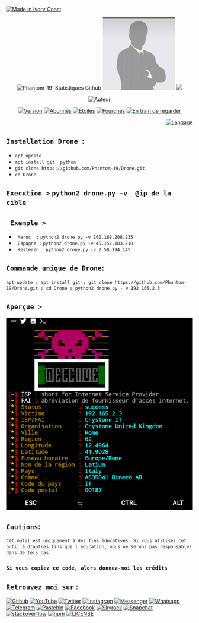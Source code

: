 <p align="left">
<a href="#"><img title="Made in Ivory Coast" src="https://img.shields.io/badge/MADE%20IN-IVORY COAST-green?colorA=%23ff0000&colorB=%23017e40"></a>
</p>
<p align="center">
<img alt="Phantom-19' Statistiques Github" src="https://github-readme-stats.vercel.app/api?username=Phantom-19&show_icons=true&include_all_commits=true&hide_border=true"/>
<img alt="profile pic" width="195px" src="https://raw.githubusercontent.com/Phantom-19/bash/master/fr.jpg"/> 
<img src="https://github-readme-stats.anuraghazra1.vercel.app/api/top-langs/?username=Phantom-19&hide=ruby,perl&hide_border=true"/>
</p> 
<p align="center"
<a href="https://github.com/Phantom-19"><img title="Auteur" src="https://img.shields.io/badge/Auteur-Faxel-red.svg?logo=github"></a>
</p>
<p align="center">
<a href="#"><img title="Version" src="https://img.shields.io/badge/Version-complète-green.svg?style=flat-square"></a>
<a href="https://github.com/Phantom-19/followers"><img title="Abonnés" src="https://img.shields.io/github/followers/Phantom-19?color=blue&style=flat-square"></a>
<a href="https://github.com/Phantom-19/link/stargazers/"><img title="Étoiles" src="https://img.shields.io/github/stars/Phantom-19/Drone??color=red&style=flat-square"></a>
<a href="https://github.com/Phantom-19/link/network/members"><img title="Fourches" src="https://img.shields.io/github/forks/Phantom-19/Drone??color=red&style=flat-square"></a>
<a href="https://github.com/Phantom-19/link/watchers"><img title="En train de regarder" src="https://img.shields.io/github/watchers/Phantom-19/Drone?label=Watchers&color=blue&style=flat-square"></a>
<p align="right">
<a href="#"><img title="Langage" src="https://forthebadge.com/images/badges/made-with-python.svg"></a>
</p>

## `Installation Drone `:

* `apt update`
* `apt install git  python `
* `git clone https://github.com/Phantom-19/Drone.git`
* `cd Drone`
## ` Execution > ` `python2 drone.py -v  @ip de la cible`

## ` Exemple >`

* ` Maroc  :` `python2 drone.py -v 160.168.208.235 `
* ` Espagne :` `python2 drone.py -v 45.152.183.210  `
* ` Kesteren :` `python2 drone.py -v 2.58.194.145  `
##  `Commande unique de Drone`:
```
apt update ; apt install git ; git clone https://github.com/Phantom-19/Drone.git ; cd Drone ; python2 drone.py - v 192.165.2.3 
```

## ` Aperçue > `
<p align="center">
<img alt="profile pic" width="600px" src="https://github.com/Phantom-19/Drone/blob/master/capture/drone.png"/> 
</p>

##  `Cautions`:
```
Cet outil est uniquement à des fins éducatives. Si vous utilisez cet outil à d'autres fins que l'éducation, nous ne serons pas responsables dans de tels cas.
```

### `Si vous copiez ce code, alors donnez-moi les crédits` 

## `Retrouvez moi sur` :
[![Github](https://img.shields.io/badge/Github-%40Phantom--19-cyan?logo=github)](https://github.com/Phantom-19)
[![YouTube](https://img.shields.io/badge/Youtube-%40FasterAxel-red?logo=youtube)](https://www.youtube.com/c/FASTERAXEL)
[![Twitter](https://img.shields.io/twitter/follow/Faxel2020.svg?style=flat-square&label=Me%20suivre&logo=twitter)](https://twitter.com/Faxel2020)
[![Instagram](https://img.shields.io/badge/Instagram-%40faxelh-magenta?logo=instagram)](https://www.instagram.com/faxelh)
[![Messenger](https://img.shields.io/badge/Chat-Messenger-blue?logo=messenger)](https://www.messenger.com/t/faxel19)
[![Whatsapp](https://img.shields.io/badge/Whatsapp-%40Faxel-whatsapp--green?logo=whatsapp)](https://wa.me/22555709610)
[![Telegram](https://img.shields.io/badge/Telegram-%40Faxelh-cyan?logo=telegram)](https://t.me/Faxelh)
[![Pastebin](https://img.shields.io/badge/Pastebin-%40Faxel-purple?logo=pastebin)](https://pastebin.com/u/Faxel)
[![Facebook](https://img.shields.io/badge/Facebook-%40Faxel--19-teal?logo=Facebook)](https://www.facebook.com/Faxel19)
[![Skyrock](https://img.shields.io/badge/Skyrock-%40Faxel-brown?logo=skyrock)](https://Faxel.skyrock.com/profil/)
[![Snapchat](https://img.shields.io/badge/Snapchat-%40McTony64-yellow?logo=snapchat)](https://www.snapchat.com/add/mctony64)
[![stackoverflow](https://img.shields.io/badge/stackoverflow-%40Faxel-yellow?logo=stackoverflow)](https://stackoverflow.com/users/13364230/faxel?)
[![npm](https://img.shields.io/badge/npm-%40Faxel-yellow?logo=npm)](https://www.npmjs.com/~faxel)
[![LICENSE](https://img.shields.io/badge/license-MIT-lightgrey.svg?logo=License-MIT)](https://raw.githubusercontent.com/phantom-19/yutube/master/LICENSE)
